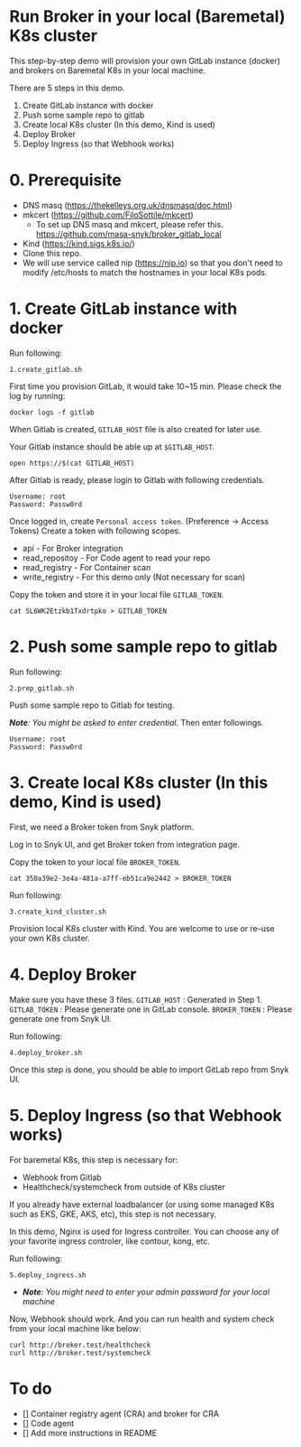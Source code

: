 # Run Broker in your local (Baremetal) K8s cluster

This step-by-step demo will provision your own GitLab instance (docker) and brokers on Baremetal K8s in your local machine.

There are 5 steps in this demo.

1. Create GitLab instance with docker
1. Push some sample repo to gitlab
1. Create local K8s cluster (In this demo, Kind is used)
1. Deploy Broker
1. Deploy Ingress (so that Webhook works)

# 0. Prerequisite
* DNS masq (https://thekelleys.org.uk/dnsmasq/doc.html)
* mkcert (https://github.com/FiloSottile/mkcert)
  * To set up DNS masq and mkcert, please refer this. https://github.com/masa-snyk/broker_gitlab_local
* Kind (https://kind.sigs.k8s.io/)
* Clone this repo.
* We will use service called nip (https://nip.io) so that you don't need to modify /etc/hosts to match the hostnames in your local K8s pods.

# 1. Create GitLab instance with docker

Run following:

```
1.create_gitlab.sh
```

First time you provision GitLab, it would take 10~15 min. 
Please check the log by running:
```
docker logs -f gitlab
```

When Gitlab is created, `GITLAB_HOST` file is also created for later use.

Your Gitlab instance should be able up at `$GITLAB_HOST`. 
```
open https://$(cat GITLAB_HOST)
```

After Gitlab is ready, please login to Gitlab with following credentials.


```
Username: root
Password: Passw0rd
```

Once logged in, create `Personal access token`. (Preference -> Access Tokens)
Create a token with following scopes.
- api - For Broker integration
- read_repositoy - For Code agent to read your repo
- read_registry - For Container scan
- write_registry - For this demo only (Not necessary for scan)

Copy the token and store it in your local file `GITLAB_TOKEN`.

```
cat SL6WK2Etzkb1Txdrtpko > GITLAB_TOKEN
```

# 2. Push some sample repo to gitlab

Run following:
```
2.prep_gitlab.sh
```

Push some sample repo to Gitlab for testing.

_**Note**: You might be asked to enter credential_. Then enter followings.
```
Username: root
Password: Passw0rd
```

# 3. Create local K8s cluster (In this demo, Kind is used)

First, we need a Broker token from Snyk platform.

Log in to Snyk UI, and get Broker token from integration page.

Copy the token to your local file `BROKER_TOKEN`. 

```
cat 350a39e2-3e4a-481a-a7ff-eb51ca9e2442 > BROKER_TOKEN
```

Run following:
```
3.create_kind_cluster.sh
```

Provision local K8s cluster with Kind. 
You are welcome to use or re-use your own K8s cluster.

# 4. Deploy Broker

Make sure you have these 3 files.
`GITLAB_HOST` : Generated in Step 1.
`GITLAB_TOKEN` : Please generate one in GitLab console.
`BROKER_TOKEN` : Please generate one from Snyk UI.

Run following:
```
4.deploy_broker.sh
```

Once this step is done, you should be able to import GitLab repo from Snyk UI.


# 5. Deploy Ingress (so that Webhook works)

For baremetal K8s, this step is necessary for:
* Webhook from Gitlab
* Healthcheck/systemcheck from outside of K8s cluster
  
If you already have external loadbalancer (or using some managed K8s such as EKS, GKE, AKS, etc), this step is not necessary.

In this demo, Nginx is used for Ingress controller. You can choose any of your favorite ingress controler, like contour, kong, etc. 

Run following:
```
5.deploy_ingress.sh 
```

* _**Note**: You might need to enter your admin password for your local machine_

Now, Webhook should work. And you can run health and system check from your local machine like below:

```
curl http://broker.test/healthcheck
curl http://broker.test/systemcheck
```

# To do

* [] Container registry agent (CRA) and broker for CRA
* [] Code agent
* [] Add more instructions in README
